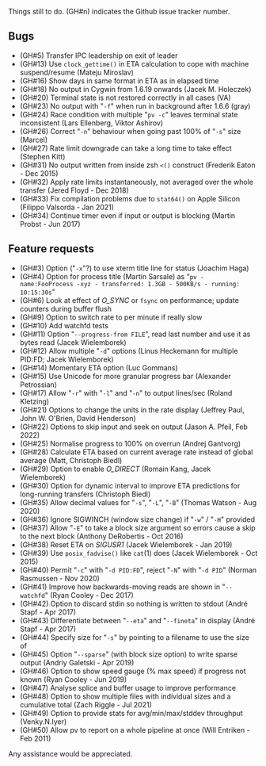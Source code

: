 Things still to do.  (GH#n) indicates the Github issue tracker number.

Bugs
----

 * (GH#5) Transfer IPC leadership on exit of leader
 * (GH#13) Use `clock_gettime()` in ETA calculation to cope with machine suspend/resume (Mateju Miroslav)
 * (GH#16) Show days in same format in ETA as in elapsed time
 * (GH#18) No output in Cygwin from 1.6.19 onwards (Jacek M. Holeczek)
 * (GH#20) Terminal state is not restored correctly in all cases (VA)
 * (GH#23) No output with "`-f`" when run in background after 1.6.6 (gray)
 * (GH#24) Race condition with multiple "`pv -c`" leaves terminal state inconsistent (Lars Ellenberg, Viktor Ashirov)
 * (GH#26) Correct "`-n`" behaviour when going past 100% of "`-s`" size (Marcel)
 * (GH#27) Rate limit downgrade can take a long time to take effect (Stephen Kitt)
 * (GH#31) No output written from inside zsh `<()` construct (Frederik Eaton - Dec 2015)
 * (GH#32) Apply rate limits instantaneously, not averaged over the whole transfer (Jered Floyd - Dec 2018)
 * (GH#33) Fix compilation problems due to `stat64()` on Apple Silicon (Filippo Valsorda - Jan 2021)
 * (GH#34) Continue timer even if input or output is blocking (Martin Probst - Jun 2017)

Feature requests
----------------

 * (GH#3) Option ("`-x`"?) to use xterm title line for status (Joachim Haga)
 * (GH#4) Option for process title (Martin Sarsale) as "`pv - name:FooProcess -xyz - transferred: 1.3GB - 500KB/s - running: 10:15:30s`"
 * (GH#6) Look at effect of *O_SYNC* or `fsync` on performance; update counters during buffer flush
 * (GH#9) Option to switch rate to per minute if really slow
 * (GH#10) Add watchfd tests
 * (GH#11) Option "`--progress-from FILE`", read last number and use it as bytes read (Jacek Wielemborek)
 * (GH#12) Allow multiple "`-d`" options (Linus Heckemann for multiple PID:FD; Jacek Wielemborek)
 * (GH#14) Momentary ETA option (Luc Gommans)
 * (GH#15) Use Unicode for more granular progress bar (Alexander Petrossian)
 * (GH#17) Allow "`-r`" with "`-l`" and "`-n`" to output lines/sec (Roland Kletzing)
 * (GH#21) Options to change the units in the rate display (Jeffrey Paul, John W. O'Brien, David Henderson)
 * (GH#22) Options to skip input and seek on output (Jason A. Pfeil, Feb 2022)
 * (GH#25) Normalise progress to 100% on overrun (Andrej Gantvorg)
 * (GH#28) Calculate ETA based on current average rate instead of global average (Matt, Christoph Biedl)
 * (GH#29) Option to enable *O_DIRECT* (Romain Kang, Jacek Wielemborek)
 * (GH#30) Option for dynamic interval to improve ETA predictions for long-running transfers (Christoph Biedl)
 * (GH#35) Allow decimal values for "`-s`", "`-L`", "`-B`" (Thomas Watson - Aug 2020)
 * (GH#36) Ignore SIGWINCH (window size change) if "`-w`" / "`-H`" provided
 * (GH#37) Allow "`-E`" to take a block size argument so errors cause a skip to the next block (Anthony DeRobertis - Oct 2016)
 * (GH#38) Reset ETA on *SIGUSR1* (Jacek Wielemborek - Jan 2019)
 * (GH#39) Use `posix_fadvise()` like `cat`(1) does (Jacek Wielemborek - Oct 2015)
 * (GH#40) Permit "`-c`" with "`-d PID:FD`", reject "`-N`" with "`-d PID`" (Norman Rasmussen - Nov 2020)
 * (GH#41) Improve how backwards-moving reads are shown in "`--watchfd`" (Ryan Cooley - Dec 2017)
 * (GH#42) Option to discard stdin so nothing is written to stdout (André Stapf - Apr 2017)
 * (GH#43) Differentiate between "`--eta`" and "`--fineta`" in display (André Stapf - Apr 2017)
 * (GH#44) Specify size for "`-s`" by pointing to a filename to use the size of
 * (GH#45) Option "`--sparse`" (with block size option) to write sparse output (Andriy Galetski - Apr 2019)
 * (GH#46) Option to show speed gauge (% max speed) if progress not known (Ryan Cooley - Jun 2019)
 * (GH#47) Analyse splice and buffer usage to improve performance
 * (GH#48) Option to show multiple files with individual sizes and a cumulative total (Zach Riggle - Jul 2021)
 * (GH#49) Option to provide stats for avg/min/max/stddev throughput (Venky.N.Iyer)
 * (GH#50) Allow pv to report on a whole pipeline at once (Will Entriken - Feb 2011)

Any assistance would be appreciated.
